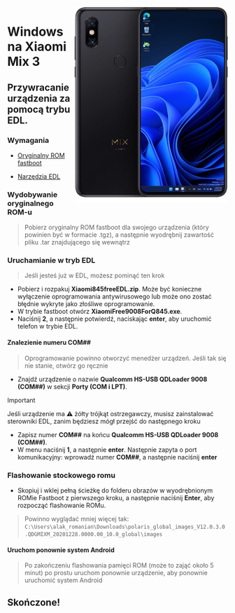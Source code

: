 <img align="right" src="https://github.com/n00b69/woa-perseus/blob/main/perseus.png" width="350" alt="Windows 11 running on perseus">

# Windows na Xiaomi Mix 3

## Przywracanie urządzenia za pomocą trybu EDL.

### Wymagania
- [Oryginalny ROM fastboot](https://xmfirmwareupdater.com/miui/perseus/)

- [Narzędzia EDL](https://github.com/n00b69/woa-polaris/releases/download/Files/Xiaomi845freeEDL.zip)

### Wydobywanie oryginalnego ROM-u
> Pobierz oryginalny ROM fastboot dla swojego urządzenia (który powinien być w formacie .tgz), a następnie wyodrębnij zawartość pliku .tar znajdującego się wewnątrz

### Uruchamianie w tryb EDL
> Jeśli jesteś już w EDL, możesz pominąć ten krok
- Pobierz i rozpakuj **Xiaomi845freeEDL.zip**. Może być konieczne wyłączenie oprogramowania antywirusowego lub może ono zostać błędnie wykryte jako złośliwe oprogramowanie.
- W trybie fastboot otwórz **XiaomiFree9008ForQ845.exe**.
- Naciśnij **2**, a następnie potwierdź, naciskając **enter**, aby uruchomić telefon w trybie EDL.

#### Znalezienie numeru COM##
> Oprogramowanie powinno otworzyć menedżer urządzeń. Jeśli tak się nie stanie, otwórz go ręcznie
- Znajdź urządzenie o nazwie **Qualcomm HS-USB QDLoader 9008 (COM##)** w sekcji **Porty (COM i LPT)**.
> [!Important]
> Jeśli urządzenie ma ⚠️ żółty trójkąt ostrzegawczy, musisz zainstalować sterowniki EDL, zanim będziesz mógł przejść do następnego kroku
- Zapisz numer **COM##** na końcu **Qualcomm HS-USB QDLoader 9008 (COM##)**.
- W menu naciśnij **1**, a następnie **enter**. Następnie zapyta o port komunikacyjny: wprowadź numer **COM##**, a następnie naciśnij **enter**

### Flashowanie stockowego romu
- Skopiuj i wklej pełną ścieżkę do folderu obrazów w wyodrębnionym ROMie Fastboot z pierwszego kroku, a następnie naciśnij **Enter**, aby rozpocząć flashowanie ROMu.
> Powinno wyglądać mniej więcej tak: `C:\Users\alak_romanian\Downloads\polaris_global_images_V12.0.3.0.QDGMIXM_20201228.0000.00_10.0_global\images`

#### Uruchom ponownie system Android
> Po zakończeniu flashowania pamięci ROM (może to zająć około 5 minut) po prostu uruchom ponownie urządzenie, aby ponownie uruchomić system Android

## Skończone!











